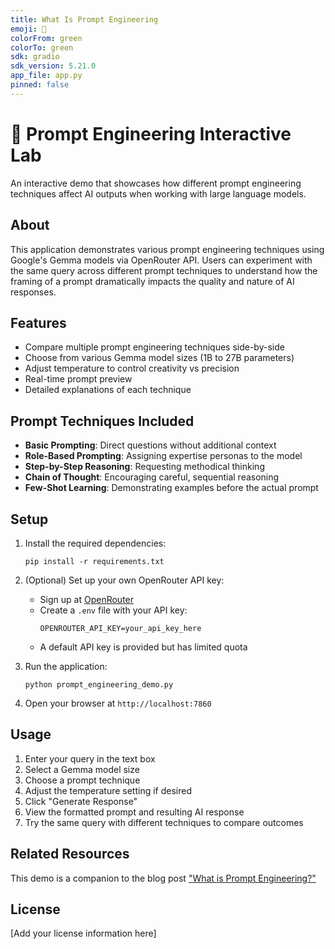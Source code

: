 ```yaml
---
title: What Is Prompt Engineering
emoji: 🚀
colorFrom: green
colorTo: green
sdk: gradio
sdk_version: 5.21.0
app_file: app.py
pinned: false
---
```


# 🧠 Prompt Engineering Interactive Lab

An interactive demo that showcases how different prompt engineering techniques affect AI outputs when working with large language models.

## About

This application demonstrates various prompt engineering techniques using Google's Gemma models via OpenRouter API. Users can experiment with the same query across different prompt techniques to understand how the framing of a prompt dramatically impacts the quality and nature of AI responses.

## Features

- Compare multiple prompt engineering techniques side-by-side
- Choose from various Gemma model sizes (1B to 27B parameters)
- Adjust temperature to control creativity vs precision
- Real-time prompt preview
- Detailed explanations of each technique

## Prompt Techniques Included

- **Basic Prompting**: Direct questions without additional context
- **Role-Based Prompting**: Assigning expertise personas to the model
- **Step-by-Step Reasoning**: Requesting methodical thinking
- **Chain of Thought**: Encouraging careful, sequential reasoning
- **Few-Shot Learning**: Demonstrating examples before the actual prompt

## Setup

1. Install the required dependencies:
   ```
   pip install -r requirements.txt
   ```

2. (Optional) Set up your own OpenRouter API key:
   - Sign up at [OpenRouter](https://openrouter.ai/)
   - Create a `.env` file with your API key:
     ```
     OPENROUTER_API_KEY=your_api_key_here
     ```
   - A default API key is provided but has limited quota

3. Run the application:
   ```
   python prompt_engineering_demo.py
   ```

4. Open your browser at `http://localhost:7860`

## Usage

1. Enter your query in the text box
2. Select a Gemma model size
3. Choose a prompt technique
4. Adjust the temperature setting if desired
5. Click "Generate Response"
6. View the formatted prompt and resulting AI response
7. Try the same query with different techniques to compare outcomes

## Related Resources

This demo is a companion to the blog post ["What is Prompt Engineering?"](https://slyracoon23.github.io/blog/posts/2025-03-15_what_is_prompt_engineering.html)

## License

[Add your license information here] 